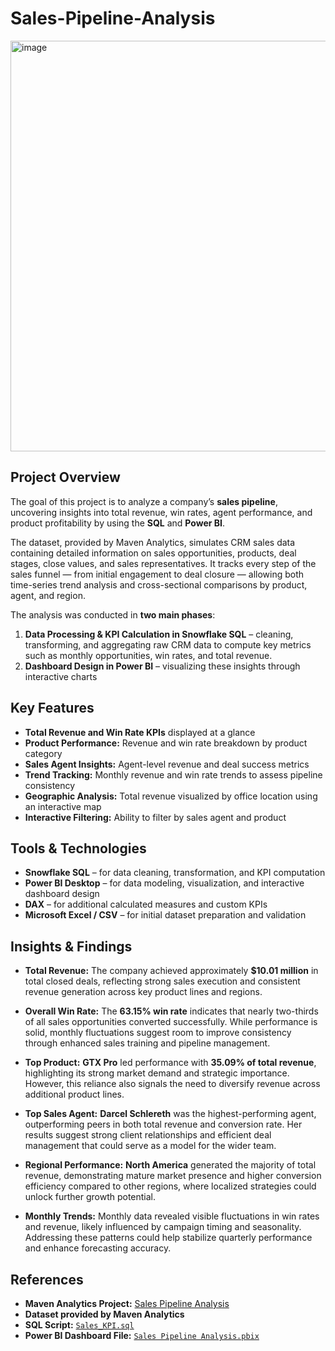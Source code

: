 # Sales-Pipeline-Analysis
<img width="1185" height="657" alt="image" src="https://github.com/user-attachments/assets/78f816d3-93be-4b96-baf7-bb3eed1a0aeb" />

## **Project Overview**

The goal of this project is to analyze a company’s **sales pipeline**, uncovering insights into total revenue, win rates, agent performance, and product profitability by using the **SQL** and **Power BI**.

The dataset, provided by Maven Analytics, simulates CRM sales data containing detailed information on sales opportunities, products, deal stages, close values, and sales representatives. It tracks every step of the sales funnel — from initial engagement to deal closure — allowing both time-series trend analysis and cross-sectional comparisons by product, agent, and region.

The analysis was conducted in **two main phases**:
1. **Data Processing & KPI Calculation in Snowflake SQL** – cleaning, transforming, and aggregating raw CRM data to compute key metrics such as monthly opportunities, win rates, and total revenue.
2. **Dashboard Design in Power BI** – visualizing these insights through interactive charts

## **Key Features**

- **Total Revenue and Win Rate KPIs** displayed at a glance  
- **Product Performance:** Revenue and win rate breakdown by product category  
- **Sales Agent Insights:** Agent-level revenue and deal success metrics  
- **Trend Tracking:** Monthly revenue and win rate trends to assess pipeline consistency  
- **Geographic Analysis:** Total revenue visualized by office location using an interactive map  
- **Interactive Filtering:** Ability to filter by sales agent and product

## **Tools & Technologies**

- **Snowflake SQL** – for data cleaning, transformation, and KPI computation  
- **Power BI Desktop** – for data modeling, visualization, and interactive dashboard design  
- **DAX** – for additional calculated measures and custom KPIs  
- **Microsoft Excel / CSV** – for initial dataset preparation and validation  


## **Insights & Findings**

- **Total Revenue:** The company achieved approximately **$10.01 million** in total closed deals, reflecting strong sales execution and consistent revenue generation across key product lines and regions.  

- **Overall Win Rate:** The **63.15% win rate** indicates that nearly two-thirds of all sales opportunities converted successfully. While performance is solid, monthly fluctuations suggest room to improve consistency through enhanced sales training and pipeline management.  

- **Top Product:** **GTX Pro** led performance with **35.09% of total revenue**, highlighting its strong market demand and strategic importance. However, this reliance also signals the need to diversify revenue across additional product lines.  

- **Top Sales Agent:** **Darcel Schlereth** was the highest-performing agent, outperforming peers in both total revenue and conversion rate. Her results suggest strong client relationships and efficient deal management that could serve as a model for the wider team.  

- **Regional Performance:** **North America** generated the majority of total revenue, demonstrating mature market presence and higher conversion efficiency compared to other regions, where localized strategies could unlock further growth potential.  

- **Monthly Trends:** Monthly data revealed visible fluctuations in win rates and revenue, likely influenced by campaign timing and seasonality. Addressing these patterns could help stabilize quarterly performance and enhance forecasting accuracy.  


## **References**

- **Maven Analytics Project:** [Sales Pipeline Analysis](https://app.mavenanalytics.io/guided-projects/3a35f0ec-fc19-4e69-8377-b08534925844)  
- **Dataset provided by Maven Analytics**  
- **SQL Script:** [`Sales_KPI.sql`](./Sales_KPI.sql)  
- **Power BI Dashboard File:** [`Sales Pipeline Analysis.pbix`](./Sales%20Pipeline%20Analysis.pbix)  
